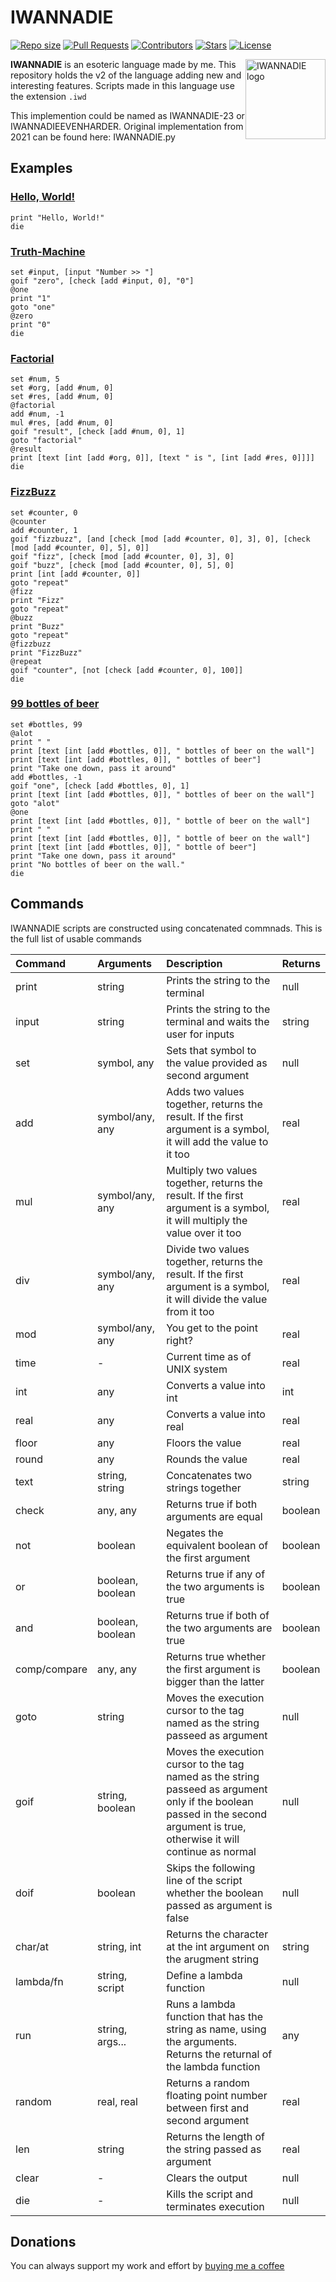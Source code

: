 # IWANNADIE
<a href = "https://github.com/AntikoreDev/IWANNADIE" onClick = "return false"><img alt = "Repo size" src = "https://img.shields.io/github/repo-size/AntikoreDev/IWANNADIE"></a>
<a href = "https://github.com/AntikoreDev/IWANNADIE/pulls"><img alt = "Pull Requests" src = "https://img.shields.io/github/issues-pr/AntikoreDev/IWANNADIE"></a>
<a href = "https://github.com/AntikoreDev/IWANNADIE/graphs/contributors"><img alt = "Contributors" src = "https://img.shields.io/github/contributors/AntikoreDev/IWANNADIE"></a>
<a href = "https://github.com/AntikoreDev/IWANNADIE/stargazers"><img alt = "Stars" src = "https://img.shields.io/github/stars/AntikoreDev/IWANNADIE"></a>
<a href = "https://github.com/AntikoreDev/IWANNADIE/blob/main/LICENSE"><img alt = "License" src = "https://img.shields.io/github/license/AntikoreDev/IWANNADIE"></a>

<img src="https://www.antikore.dev/img/iwd.png"  alt="IWANNADIE logo" style="float:right" width="128" height="128">

**IWANNADIE** is an esoteric language made by me. This repository holds the v2 of the language adding new and interesting features. Scripts made in this language use the extension `.iwd`


This implemention could be named as IWANNADIE-23 or IWANNADIEEVENHARDER.
Original implementation from 2021 can be found here: IWANNADIE.py

## Examples

### [Hello, World!](https://esolangs.org/wiki/Hello,_world!)
```
print "Hello, World!"
die
```

### [Truth-Machine](https://esolangs.org/wiki/Truth-machine)
```
set #input, [input "Number >> "]
goif "zero", [check [add #input, 0], "0"]
@one
print "1"
goto "one"
@zero
print "0"
die
```

### [Factorial](https://esolangs.org/wiki/Factorial)
```
set #num, 5
set #org, [add #num, 0]
set #res, [add #num, 0]
@factorial
add #num, -1
mul #res, [add #num, 0]
goif "result", [check [add #num, 0], 1]
goto "factorial"
@result
print [text [int [add #org, 0]], [text " is ", [int [add #res, 0]]]]
die
```

### [FizzBuzz](https://esolangs.org/wiki/FizzBuzz)
```
set #counter, 0
@counter
add #counter, 1
goif "fizzbuzz", [and [check [mod [add #counter, 0], 3], 0], [check [mod [add #counter, 0], 5], 0]]
goif "fizz", [check [mod [add #counter, 0], 3], 0]
goif "buzz", [check [mod [add #counter, 0], 5], 0]
print [int [add #counter, 0]]
goto "repeat"
@fizz
print "Fizz"
goto "repeat"
@buzz
print "Buzz"
goto "repeat"
@fizzbuzz
print "FizzBuzz"
@repeat
goif "counter", [not [check [add #counter, 0], 100]]
die
```
### [99 bottles of beer](https://esolangs.org/wiki/99_bottles_of_beer)
```
set #bottles, 99
@alot
print " "
print [text [int [add #bottles, 0]], " bottles of beer on the wall"]
print [text [int [add #bottles, 0]], " bottles of beer"]
print "Take one down, pass it around"
add #bottles, -1
goif "one", [check [add #bottles, 0], 1]
print [text [int [add #bottles, 0]], " bottles of beer on the wall"]
goto "alot"
@one
print [text [int [add #bottles, 0]], " bottle of beer on the wall"]
print " "
print [text [int [add #bottles, 0]], " bottle of beer on the wall"]
print [text [int [add #bottles, 0]], " bottle of beer"]
print "Take one down, pass it around"
print "No bottles of beer on the wall."
die
```

## Commands
IWANNADIE scripts are constructed using concatenated commnads. This is the full list of usable commands

|Command     |Arguments   |Description |Returns     |
|:-----------|:-----------|:-----------|:-----------|
|print       |string      |Prints the string to the terminal|null|
|input       |string      |Prints the string to the terminal and waits the user for inputs|string|
|set         |symbol, any |Sets that symbol to the value provided as second argument|null|
|add         |symbol/any, any |Adds two values together, returns the result. If the first argument is a symbol, it will add the value to it too|real|
|mul         |symbol/any, any |Multiply two values together, returns the result. If the first argument is a symbol, it will multiply the value over it too|real|
|div         |symbol/any, any |Divide two values together, returns the result. If the first argument is a symbol, it will divide the value from it too|real|
|mod         |symbol/any, any |You get to the point right?|real|
|time        |-|Current time as of UNIX system|real|
|int         |any|Converts a value into int|int|
|real        |any|Converts a value into real|real|
|floor       |any|Floors the value|real|
|round       |any|Rounds the value|real|
|text        |string, string|Concatenates two strings together|string|
|check       |any, any|Returns true if both arguments are equal|boolean|
|not         |boolean|Negates the equivalent boolean of the first argument|boolean|
|or          |boolean, boolean|Returns true if any of the two arguments is true|boolean|
|and         |boolean, boolean|Returns true if both of the two arguments are true|boolean|
|comp/compare|any, any|Returns true whether the first argument is bigger than the latter|boolean|
|goto        |string|Moves the execution cursor to the tag named as the string passeed as argument|null|
|goif        |string, boolean|Moves the execution cursor to the tag named as the string passeed as argument only if the boolean passed in the second argument is true, otherwise it will continue as normal|null|
|doif        |boolean|Skips the following line of the script whether the boolean passed as argument is false|null|
|char/at     |string, int|Returns the character at the int argument on the arugment string|string|
|lambda/fn   |string, script|Define a lambda function|null|
|run         |string, args...|Runs a lambda function that has the string as name, using the arguments. Returns the returnal of the lambda function|any|
|random      |real, real|Returns a random floating point number between first and second argument|real|
|len         |string|Returns the length of the string passed as argument|real|
|clear       |-|Clears the output|null|
|die         |-|Kills the script and terminates execution|null|

## Donations
You can always support my work and effort by [buying me a coffee](https://ko-fi.com/antikore) 